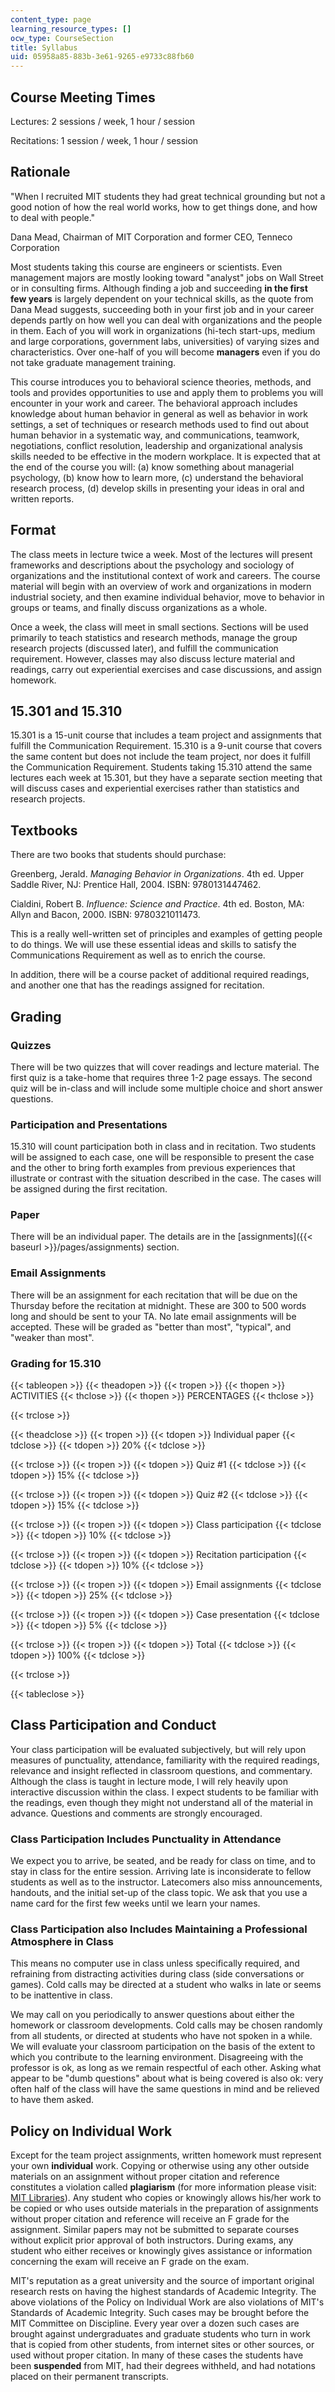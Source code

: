 ```yaml
---
content_type: page
learning_resource_types: []
ocw_type: CourseSection
title: Syllabus
uid: 05958a85-883b-3e61-9265-e9733c88fb60
---
```


Course Meeting Times
--------------------

Lectures: 2 sessions / week, 1 hour / session

Recitations: 1 session / week, 1 hour / session

Rationale
---------

"When I recruited MIT students they had great technical grounding but not a good notion of how the real world works, how to get things done, and how to deal with people."

Dana Mead, Chairman of MIT Corporation and former CEO, Tenneco Corporation

Most students taking this course are engineers or scientists. Even management majors are mostly looking toward "analyst" jobs on Wall Street or in consulting firms. Although finding a job and succeeding **in the first few years** is largely dependent on your technical skills, as the quote from Dana Mead suggests, succeeding both in your first job and in your career depends partly on how well you can deal with organizations and the people in them. Each of you will work in organizations (hi-tech start-ups, medium and large corporations, government labs, universities) of varying sizes and characteristics. Over one-half of you will become **managers** even if you do not take graduate management training.

This course introduces you to behavioral science theories, methods, and tools and provides opportunities to use and apply them to problems you will encounter in your work and career. The behavioral approach includes knowledge about human behavior in general as well as behavior in work settings, a set of techniques or research methods used to find out about human behavior in a systematic way, and communications, teamwork, negotiations, conflict resolution, leadership and organizational analysis skills needed to be effective in the modern workplace. It is expected that at the end of the course you will: (a) know something about managerial psychology, (b) know how to learn more, (c) understand the behavioral research process, (d) develop skills in presenting your ideas in oral and written reports.

Format
------

The class meets in lecture twice a week. Most of the lectures will present frameworks and descriptions about the psychology and sociology of organizations and the institutional context of work and careers. The course material will begin with an overview of work and organizations in modern industrial society, and then examine individual behavior, move to behavior in groups or teams, and finally discuss organizations as a whole.

Once a week, the class will meet in small sections. Sections will be used primarily to teach statistics and research methods, manage the group research projects (discussed later), and fulfill the communication requirement. However, classes may also discuss lecture material and readings, carry out experiential exercises and case discussions, and assign homework.

15.301 and 15.310
-----------------

15.301 is a 15-unit course that includes a team project and assignments that fulfill the Communication Requirement. 15.310 is a 9-unit course that covers the same content but does not include the team project, nor does it fulfill the Communication Requirement. Students taking 15.310 attend the same lectures each week at 15.301, but they have a separate section meeting that will discuss cases and experiential exercises rather than statistics and research projects.

Textbooks
---------

There are two books that students should purchase:

Greenberg, Jerald. _Managing Behavior in Organizations_. 4th ed. Upper Saddle River, NJ: Prentice Hall, 2004. ISBN: 9780131447462.

Cialdini, Robert B. _Influence: Science and Practice_. 4th ed. Boston, MA: Allyn and Bacon, 2000. ISBN: 9780321011473.

This is a really well-written set of principles and examples of getting people to do things. We will use these essential ideas and skills to satisfy the Communications Requirement as well as to enrich the course.

In addition, there will be a course packet of additional required readings, and another one that has the readings assigned for recitation.

Grading
-------

### Quizzes

There will be two quizzes that will cover readings and lecture material. The first quiz is a take-home that requires three 1-2 page essays. The second quiz will be in-class and will include some multiple choice and short answer questions.

### Participation and Presentations

15.310 will count participation both in class and in recitation. Two students will be assigned to each case, one will be responsible to present the case and the other to bring forth examples from previous experiences that illustrate or contrast with the situation described in the case. The cases will be assigned during the first recitation.

### Paper

There will be an individual paper. The details are in the [assignments]({{< baseurl >}}/pages/assignments) section.

### Email Assignments

There will be an assignment for each recitation that will be due on the Thursday before the recitation at midnight. These are 300 to 500 words long and should be sent to your TA. No late email assignments will be accepted. These will be graded as "better than most", "typical", and "weaker than most".

### Grading for 15.310

{{< tableopen >}}
{{< theadopen >}}
{{< tropen >}}
{{< thopen >}}
ACTIVITIES
{{< thclose >}}
{{< thopen >}}
PERCENTAGES
{{< thclose >}}

{{< trclose >}}

{{< theadclose >}}
{{< tropen >}}
{{< tdopen >}}
Individual paper
{{< tdclose >}}
{{< tdopen >}}
20%
{{< tdclose >}}

{{< trclose >}}
{{< tropen >}}
{{< tdopen >}}
Quiz #1
{{< tdclose >}}
{{< tdopen >}}
15%
{{< tdclose >}}

{{< trclose >}}
{{< tropen >}}
{{< tdopen >}}
Quiz #2
{{< tdclose >}}
{{< tdopen >}}
15%
{{< tdclose >}}

{{< trclose >}}
{{< tropen >}}
{{< tdopen >}}
Class participation
{{< tdclose >}}
{{< tdopen >}}
10%
{{< tdclose >}}

{{< trclose >}}
{{< tropen >}}
{{< tdopen >}}
Recitation participation
{{< tdclose >}}
{{< tdopen >}}
10%
{{< tdclose >}}

{{< trclose >}}
{{< tropen >}}
{{< tdopen >}}
Email assignments
{{< tdclose >}}
{{< tdopen >}}
25%
{{< tdclose >}}

{{< trclose >}}
{{< tropen >}}
{{< tdopen >}}
Case presentation
{{< tdclose >}}
{{< tdopen >}}
5%
{{< tdclose >}}

{{< trclose >}}
{{< tropen >}}
{{< tdopen >}}
Total
{{< tdclose >}}
{{< tdopen >}}
100%
{{< tdclose >}}

{{< trclose >}}

{{< tableclose >}}

Class Participation and Conduct
-------------------------------

Your class participation will be evaluated subjectively, but will rely upon measures of punctuality, attendance, familiarity with the required readings, relevance and insight reflected in classroom questions, and commentary. Although the class is taught in lecture mode, I will rely heavily upon interactive discussion within the class. I expect students to be familiar with the readings, even though they might not understand all of the material in advance. Questions and comments are strongly encouraged.

### Class Participation Includes Punctuality in Attendance

We expect you to arrive, be seated, and be ready for class on time, and to stay in class for the entire session. Arriving late is inconsiderate to fellow students as well as to the instructor. Latecomers also miss announcements, handouts, and the initial set-up of the class topic. We ask that you use a name card for the first few weeks until we learn your names.

### Class Participation also Includes Maintaining a Professional Atmosphere in Class

This means no computer use in class unless specifically required, and refraining from distracting activities during class (side conversations or games). Cold calls may be directed at a student who walks in late or seems to be inattentive in class.

We may call on you periodically to answer questions about either the homework or classroom developments. Cold calls may be chosen randomly from all students, or directed at students who have not spoken in a while. We will evaluate your classroom participation on the basis of the extent to which you contribute to the learning environment. Disagreeing with the professor is ok, as long as we remain respectful of each other. Asking what appear to be "dumb questions" about what is being covered is also ok: very often half of the class will have the same questions in mind and be relieved to have them asked.

Policy on Individual Work
-------------------------

Except for the team project assignments, written homework must represent your own **individual** work. Copying or otherwise using any other outside materials on an assignment without proper citation and reference constitutes a violation called **plagiarism** (for more information please visit: [MIT Libraries](http://libguides.mit.edu/content.php?pid=80743&sid=598642#1885811)). Any student who copies or knowingly allows his/her work to be copied or who uses outside materials in the preparation of assignments without proper citation and reference will receive an F grade for the assignment. Similar papers may not be submitted to separate courses without explicit prior approval of both instructors. During exams, any student who either receives or knowingly gives assistance or information concerning the exam will receive an F grade on the exam.

MIT's reputation as a great university and the source of important original research rests on having the highest standards of Academic Integrity. The above violations of the Policy on Individual Work are also violations of MIT's Standards of Academic Integrity. Such cases may be brought before the MIT Committee on Discipline. Every year over a dozen such cases are brought against undergraduates and graduate students who turn in work that is copied from other students, from internet sites or other sources, or used without proper citation. In many of these cases the students have been **suspended** from MIT, had their degrees withheld, and had notations placed on their permanent transcripts.